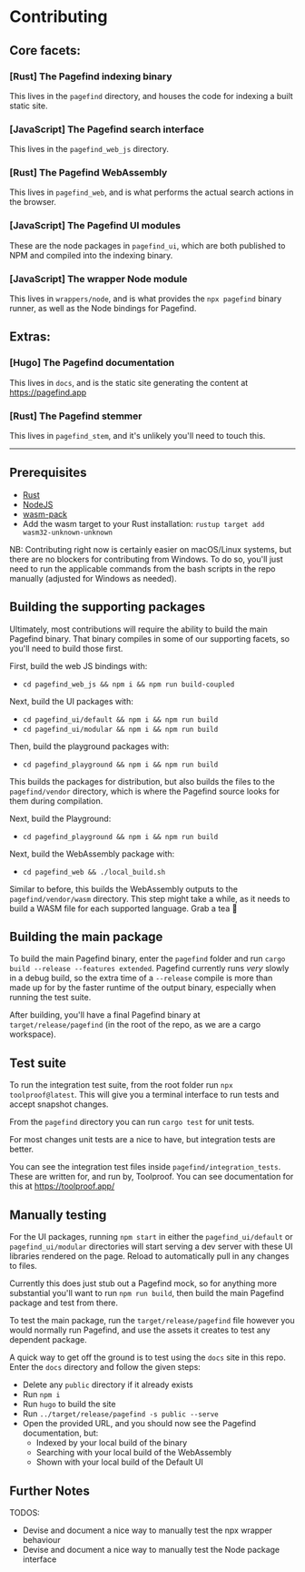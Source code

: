 # Contributing

## Core facets:

### [Rust] The Pagefind indexing binary
This lives in the `pagefind` directory, and houses the code for indexing a built static site.

### [JavaScript] The Pagefind search interface
This lives in the `pagefind_web_js` directory.

### [Rust] The Pagefind WebAssembly
This lives in `pagefind_web`, and is what performs the actual search actions in the browser.

### [JavaScript] The Pagefind UI modules
These are the node packages in `pagefind_ui`, which are both published to NPM and compiled into the indexing binary.

### [JavaScript] The wrapper Node module
This lives in `wrappers/node`, and is what provides the `npx pagefind` binary runner, as well as the Node bindings for Pagefind.

## Extras:

### [Hugo] The Pagefind documentation
This lives in `docs`, and is the static site generating the content at https://pagefind.app

### [Rust] The Pagefind stemmer
This lives in `pagefind_stem`, and it's unlikely you'll need to touch this.

***

## Prerequisites

- [Rust](https://www.rust-lang.org/tools/install)
- [NodeJS](https://nodejs.org/en/download)
- [wasm-pack](https://rustwasm.github.io/wasm-pack/installer/)
- Add the wasm target to your Rust installation: `rustup target add wasm32-unknown-unknown`

NB: Contributing right now is certainly easier on macOS/Linux systems, but there are no blockers for contributing from Windows.
To do so, you'll just need to run the applicable commands from the bash scripts in the repo manually (adjusted for Windows as needed).

## Building the supporting packages

Ultimately, most contributions will require the ability to build the main Pagefind binary.
That binary compiles in some of our supporting facets, so you'll need to build those first.

First, build the web JS bindings with:
- `cd pagefind_web_js && npm i && npm run build-coupled`

Next, build the UI packages with:
- `cd pagefind_ui/default && npm i && npm run build`
- `cd pagefind_ui/modular && npm i && npm run build`

Then, build the playground packages with:
- `cd pagefind_playground && npm i && npm run build`

This builds the packages for distribution, but also builds the files to the `pagefind/vendor` directory,
which is where the Pagefind source looks for them during compilation.

Next, build the Playground:

- `cd pagefind_playground && npm i && npm run build`

Next, build the WebAssembly package with:
- `cd pagefind_web && ./local_build.sh`

Similar to before, this builds the WebAssembly outputs to the `pagefind/vendor/wasm` directory.
This step might take a while, as it needs to build a WASM file for each supported language. Grab a tea 🙂

## Building the main package

To build the main Pagefind binary, enter the `pagefind` folder and run `cargo build --release --features extended`.
Pagefind currently runs _very_ slowly in a debug build, so the extra time of a `--release` compile is more than made up
for by the faster runtime of the output binary, especially when running the test suite.

After building, you'll have a final Pagefind binary at `target/release/pagefind` (in the root of the repo, as we are a cargo workspace).

## Test suite

To run the integration test suite, from the root folder run `npx toolproof@latest`.
This will give you a terminal interface to run tests and accept snapshot changes.

From the `pagefind` directory you can run `cargo test` for unit tests.

For most changes unit tests are a nice to have, but integration tests are better.

You can see the integration test files inside `pagefind/integration_tests`. These are written for, and run by, Toolproof.
You can see documentation for this at https://toolproof.app/

## Manually testing

For the UI packages, running `npm start` in either the `pagefind_ui/default` or `pagefind_ui/modular` directories will
start serving a dev server with these UI libraries rendered on the page. Reload to automatically pull in any changes to files.

Currently this does just stub out a Pagefind mock, so for anything more substantial you'll want to run `npm run build`, then build
the main Pagefind package and test from there.

To test the main package, run the `target/release/pagefind` file however you would normally run Pagefind, and use the assets it creates
to test any dependent package.

A quick way to get off the ground is to test using the `docs` site in this repo. Enter the `docs` directory and follow the given steps:

- Delete any `public` directory if it already exists
- Run `npm i`
- Run `hugo` to build the site
- Run `../target/release/pagefind -s public --serve`
- Open the provided URL, and you should now see the Pagefind documentation, but:
  - Indexed by your local build of the binary
  - Searching with your local build of the WebAssembly
  - Shown with your local build of the Default UI

## Further Notes

TODOS:
- Devise and document a nice way to manually test the npx wrapper behaviour
- Devise and document a nice way to manually test the Node package interface
